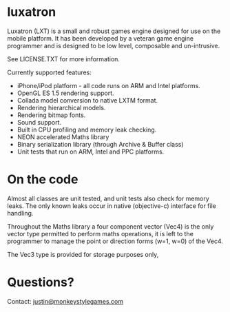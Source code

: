 # luxatron

Luxatron (LXT) is a small and robust games engine designed for use on the mobile platform. It has been developed by a veteran game engine programmer and is designed to be low level, composable and un-intrusive.

See LICENSE.TXT for more information.

Currently supported features:
- iPhone/iPod platform - all code runs on ARM and Intel platforms.
- OpenGL ES 1.5 rendering support.
- Collada model conversion to native LXTM format.
- Rendering hierarchical models.
- Rendering bitmap fonts.
- Sound support.
- Built in CPU profiling and memory leak checking.
- NEON accelerated Maths library
- Binary serialization library (through Archive & Buffer class)
- Unit tests that run on ARM, Intel and PPC platforms.


On the code
===========

Almost all classes are unit tested, and unit tests also check for memory leaks. The only known leaks occur in native (objective-c) interface for file handling.

Throughout the Maths library a four component vector (Vec4) is the only vector type permitted to perform maths operations, it is left to the programmer to manage the point or direction forms (w=1, w=0) of the Vec4.

The Vec3 type is provided for storage purposes only, 

Questions?
==========

Contact: justin@monkeystylegames.com

